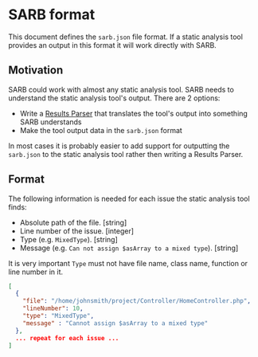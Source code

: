 # SARB format

This document defines the `sarb.json` file format. If a static analysis tool provides an output in this format
it will work directly with SARB.


## Motivation

SARB could work with almost any static analysis tool. SARB needs to understand the static analysis tool's output.
There are 2 options:

- Write a [Results Parser](NewResultsParser.md) that translates the tool's output into something SARB understands
- Make the tool output data in the `sarb.json` format

In most cases it is probably easier to add support for outputting the `sarb.json` to the static analysis tool rather then writing a Results Parser.


## Format

The following information is needed for each issue the static analysis tool finds:

- Absolute path of the file. [string]
- Line number of the issue. [integer]
- Type (e.g. `MixedType`). [string]
- Message (e.g. `Can not assign $asArray to a mixed type`). [string]

It is very important `Type` must not have file name, class name, function or line number in it. 


```json
[
  {
    "file": "/home/johnsmith/project/Controller/HomeController.php",
    "lineNumber": 10,
    "type": "MixedType",
    "message" : "Cannot assign $asArray to a mixed type"
  },
  ... repeat for each issue ...   
]
```

